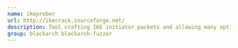 ```yaml
---
name: ikeprober
url: http://ikecrack.sourceforge.net/
description: Tool crafting IKE initiator packets and allowing many options to be manually set.
group: blackarch blackarch-fuzzer
---
```


